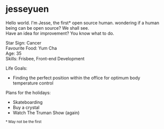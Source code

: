 # jesseyuen

Hello world. I'm Jesse, the first&#42; open source human. wondering if a human being can be open source? We shall see.<br>
Have an idea for improvement? You know what to do.

Star Sign: Cancer <br>
Favourite Food: Yum Cha <br>
Age: 35 <br>
Skills: Frisbee, Front-end Development

Life Goals:
* Finding the perfect position within the office for optimum body temperature control

Plans for the holidays:
* Skateboarding
* Buy a crystal
* Watch The Truman Show (again)


<sub>* May not be the first</sub>

